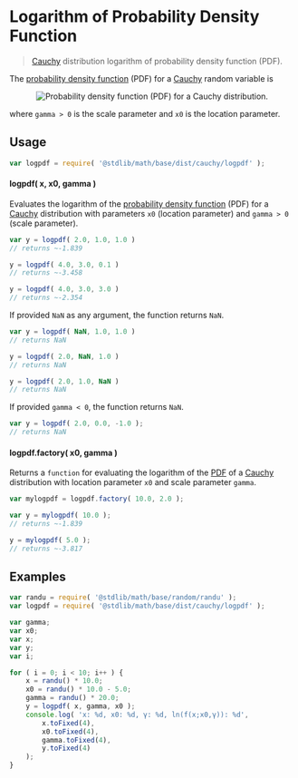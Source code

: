 # Logarithm of Probability Density Function

> [Cauchy][cauchy] distribution logarithm of probability density function (PDF).


<section class="intro">

The [probability density function][pdf] (PDF) for a [Cauchy][cauchy] random variable is

<!-- <equation class="equation" label="eq:cauchy_pdf" align="center" raw="f(x;\gamma,x_0)=\frac{1}{\pi\gamma\,\left[1 + \left(\frac{x-x_0}{\gamma}\right)^2\right]}\!" alt="Probability density function (PDF) for a Cauchy distribution."> -->

<div class="equation" align="center" data-raw-text="f(x;\gamma,x_0)=\frac{1}{\pi\gamma\,\left[1 + \left(\frac{x-x_0}{\gamma}\right)^2\right]}\!" data-equation="eq:cauchy_pdf">
    <img src="" alt="Probability density function (PDF) for a Cauchy distribution.">
    <br>
</div>

<!-- </equation> -->

where `gamma > 0` is the scale parameter and `x0` is the location parameter.

</section>

<!-- /.intro -->


<section class="usage">

## Usage

``` javascript
var logpdf = require( '@stdlib/math/base/dist/cauchy/logpdf' );
```

#### logpdf( x, x0, gamma )

Evaluates the logarithm of the [probability density function][pdf] (PDF) for a [Cauchy][cauchy] distribution with parameters `x0` (location parameter) and `gamma > 0` (scale parameter).

``` javascript
var y = logpdf( 2.0, 1.0, 1.0 )
// returns ~-1.839

y = logpdf( 4.0, 3.0, 0.1 )
// returns ~-3.458

y = logpdf( 4.0, 3.0, 3.0 )
// returns ~-2.354
```

If provided `NaN` as any argument, the function returns `NaN`.

``` javascript
var y = logpdf( NaN, 1.0, 1.0 )
// returns NaN

y = logpdf( 2.0, NaN, 1.0 )
// returns NaN

y = logpdf( 2.0, 1.0, NaN )
// returns NaN
```

If provided `gamma < 0`, the function returns `NaN`.

``` javascript
var y = logpdf( 2.0, 0.0, -1.0 );
// returns NaN
```

#### logpdf.factory( x0, gamma )

Returns a `function` for evaluating the logarithm of the [PDF][pdf] of a [Cauchy][cauchy] distribution with location parameter `x0` and scale parameter `gamma`.

``` javascript
var mylogpdf = logpdf.factory( 10.0, 2.0 );

var y = mylogpdf( 10.0 );
// returns ~-1.839

y = mylogpdf( 5.0 );
// returns ~-3.817
```

</section>

<!-- /.usage -->


<section class="examples">

## Examples

``` javascript
var randu = require( '@stdlib/math/base/random/randu' );
var logpdf = require( '@stdlib/math/base/dist/cauchy/logpdf' );

var gamma;
var x0;
var x;
var y;
var i;

for ( i = 0; i < 10; i++ ) {
    x = randu() * 10.0;
    x0 = randu() * 10.0 - 5.0;
    gamma = randu() * 20.0;
    y = logpdf( x, gamma, x0 );
    console.log( 'x: %d, x0: %d, γ: %d, ln(f(x;x0,γ)): %d',
        x.toFixed(4),
        x0.toFixed(4),
        gamma.toFixed(4),
        y.toFixed(4)
    );
}
```

</section>

<!-- /.examples -->


<section class="links">

[pdf]: https://en.wikipedia.org/wiki/Probability_density_function
[cauchy]: https://en.wikipedia.org/wiki/Cauchy_distribution

</section>

<!-- /.links -->
